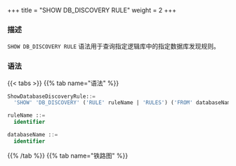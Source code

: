 +++
title = "SHOW DB_DISCOVERY RULE"
weight = 2
+++

### 描述

`SHOW DB_DISCOVERY RULE` 语法用于查询指定逻辑库中的指定数据库发现规则。

### 语法

{{< tabs >}}
{{% tab name="语法" %}}
```sql
ShowDatabaseDiscoveryRule::=
  'SHOW' 'DB_DISCOVERY' ('RULE' ruleName | 'RULES') ('FROM' databaseName)?

ruleName ::=
  identifier

databaseName ::=
  identifier
```
{{% /tab %}}
{{% tab name="铁路图" %}}
<iframe frameborder="0" name="diagram" id="diagram" width="100%" height="100%"></iframe>
{{% /tab %}}
{{< /tabs >}}

### 补充说明

- 未指定 `databaseName` 时，默认是当前使用的 `DATABASE`。 如果也未使用 `DATABASE` 则会提示 `No database selected`。

### 返回值说明

| 列                       | 说明            |
| ------------------------ | -------------- |
| group_name               | 数据库发现规则名称|
| data_source_names        | 数据源名称列表    |
| primary_data_source_name | 主数据源名称      |
| discovery_type           | 数据库发现服务类型 |
| discovery_heartbeat      | 数据库发现服务心跳 |


### 示例

- 查询指定逻辑库中的数据库发现规则

```sql
SHOW DB_DISCOVERY RULES FROM discovery_db;
```

```sql
mysql> SHOW DB_DISCOVERY RULES FROM discovery_db;
+------------+-------------------+--------------------------+---------------------------------------------------------------------------------------------------+-----------------------------------------------------------------+
| group_name | data_source_names | primary_data_source_name | discovery_type                                                                                    | discovery_heartbeat                                             |
+------------+-------------------+--------------------------+---------------------------------------------------------------------------------------------------+-----------------------------------------------------------------+
| group_0    | ds_0,ds_1,ds_2    | ds_0                     | {name=group_0_MySQL.MGR, type=MySQL.MGR, props={group-name=558edd3c-02ec-11ea-9bb3-080027e39bd2}} | {name=group_0_heartbeat, props={keep-alive-cron=0/5 * * * * ?}} |
+------------+-------------------+--------------------------+---------------------------------------------------------------------------------------------------+-----------------------------------------------------------------+
1 row in set (0.01 sec)
```

- 查询当前逻辑库中的数据库发现规则

```sql
SHOW DB_DISCOVERY RULES;
```

```sql
mysql> SHOW DB_DISCOVERY RULES;
+------------+-------------------+--------------------------+---------------------------------------------------------------------------------------------------+-----------------------------------------------------------------+
| group_name | data_source_names | primary_data_source_name | discovery_type                                                                                    | discovery_heartbeat                                             |
+------------+-------------------+--------------------------+---------------------------------------------------------------------------------------------------+-----------------------------------------------------------------+
| group_0    | ds_0,ds_1,ds_2    | ds_0                     | {name=group_0_MySQL.MGR, type=MySQL.MGR, props={group-name=558edd3c-02ec-11ea-9bb3-080027e39bd2}} | {name=group_0_heartbeat, props={keep-alive-cron=0/5 * * * * ?}} |
+------------+-------------------+--------------------------+---------------------------------------------------------------------------------------------------+-----------------------------------------------------------------+
1 row in set (0.03 sec)
```

- 查询指定逻辑库中的指定数据库发现规则

```sql
SHOW DB_DISCOVERY RULE group_0 FROM discovery_db;
```

```sql
mysql> SHOW DB_DISCOVERY RULE group_0 FROM discovery_db;
+------------+-------------------+--------------------------+---------------------------------------------------------------------------------------------------+-----------------------------------------------------------------+
| group_name | data_source_names | primary_data_source_name | discovery_type                                                                                    | discovery_heartbeat                                             |
+------------+-------------------+--------------------------+---------------------------------------------------------------------------------------------------+-----------------------------------------------------------------+
| group_0    | ds_0,ds_1,ds_2    | ds_0                     | {name=group_0_MySQL.MGR, type=MySQL.MGR, props={group-name=558edd3c-02ec-11ea-9bb3-080027e39bd2}} | {name=group_0_heartbeat, props={keep-alive-cron=0/5 * * * * ?}} |
+------------+-------------------+--------------------------+---------------------------------------------------------------------------------------------------+-----------------------------------------------------------------+
1 row in set (0.01 sec)
```

- 查询当前逻辑库中的指定数据库发现规则

```sql
SHOW DB_DISCOVERY RULE group_0;
```

```sql
mysql> SHOW DB_DISCOVERY RULE group_0;
+------------+-------------------+--------------------------+---------------------------------------------------------------------------------------------------+-----------------------------------------------------------------+
| group_name | data_source_names | primary_data_source_name | discovery_type                                                                                    | discovery_heartbeat                                             |
+------------+-------------------+--------------------------+---------------------------------------------------------------------------------------------------+-----------------------------------------------------------------+
| group_0    | ds_0,ds_1,ds_2    | ds_0                     | {name=group_0_MySQL.MGR, type=MySQL.MGR, props={group-name=558edd3c-02ec-11ea-9bb3-080027e39bd2}} | {name=group_0_heartbeat, props={keep-alive-cron=0/5 * * * * ?}} |
+------------+-------------------+--------------------------+---------------------------------------------------------------------------------------------------+-----------------------------------------------------------------+
1 row in set (0.03 sec)
```

### 保留字

`SHOW`、`DB_DISCOVERY`、`RULE`、`RULES`、`FROM`

### 相关链接

- [保留字](/cn/user-manual/shardingsphere-proxy/distsql/syntax/reserved-word/)

